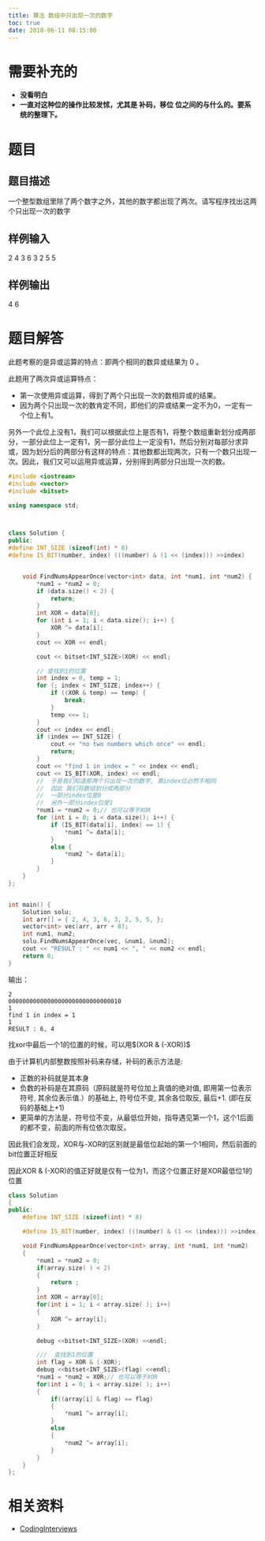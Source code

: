 ```yaml
---
title: 算法 数组中只出现一次的数字
toc: true
date: 2018-06-11 08:15:00
---
```

# 需要补充的

* **没看明白**
* **一直对这种位的操作比较发怵，尤其是 补码，移位 位之间的与什么的。要系统的整理下。**





# 题目




## **题目描述**


一个整型数组里除了两个数字之外，其他的数字都出现了两次。请写程序找出这两个只出现一次的数字


## **样例输入**


2 4 3 6 3 2 5 5


## **样例输出**


4 6


# 题目解答


此题考察的是异或运算的特点：即两个相同的数异或结果为 0 。

此题用了两次异或运算特点：

* 第一次使用异或运算，得到了两个只出现一次的数相异或的结果。
* 因为两个只出现一次的数肯定不同，即他们的异或结果一定不为0，一定有一个位上有1。


另外一个此位上没有1，我们可以根据此位上是否有1，将整个数组重新划分成两部分，一部分此位上一定有1，另一部分此位上一定没有1，然后分别对每部分求异或，因为划分后的两部分有这样的特点：其他数都出现两次，只有一个数只出现一次。因此，我们又可以运用异或运算，分别得到两部分只出现一次的数。

```cpp
#include <iostream>
#include <vector>
#include <bitset>

using namespace std;



class Solution {
public:
#define INT_SIZE (sizeof(int) * 8)
#define IS_BIT(number, index) (((number) & (1 << (index))) >>index)


	void FindNumsAppearOnce(vector<int> data, int *num1, int *num2) {
		*num1 = *num2 = 0;
		if (data.size() < 2) {
			return;
		}
		int XOR = data[0];
		for (int i = 1; i < data.size(); i++) {
			XOR ^= data[i];
		}
		cout << XOR << endl;

		cout << bitset<INT_SIZE>(XOR) << endl;

		// 查找到1的位置
		int index = 0, temp = 1;
		for (; index < INT_SIZE; index++) {
			if ((XOR & temp) == temp) {
				break;
			}
			temp <<= 1;
		}
		cout << index << endl;
		if (index == INT_SIZE) {
			cout << "no two numbers which once" << endl;
			return;
		}
		cout << "find 1 in index = " << index << endl;
		cout << IS_BIT(XOR, index) << endl;
		//  于是我们知道那两个只出现一次的数字, 第index位必然不相同
		//  因此 我们将数组划分成两部分
		//  一部分index位是0
		//  另外一部分index位是1
		*num1 = *num2 = 0;// 也可以等于XOR
		for (int i = 0; i < data.size(); i++) {
			if (IS_BIT(data[i], index) == 1) {
				*num1 ^= data[i];
			}
			else {
				*num2 ^= data[i];
			}
		}
	}
};


int main() {
	Solution solu;
	int arr[] = { 2, 4, 3, 6, 3, 2, 5, 5, };
	vector<int> vec(arr, arr + 8);
	int num1, num2;
	solu.FindNumsAppearOnce(vec, &num1, &num2);
	cout << "RESULT : " << num1 << ", " << num2 << endl;
	return 0;
}
```

输出：

```
2
00000000000000000000000000000010
1
find 1 in index = 1
1
RESULT : 6, 4
```

找xor中最后一个1的位置的时候，可以用$(XOR & (-XOR))$

由于计算机内部整数按照补码来存储，补码的表示方法是:




- 正数的补码就是其本身
- 负数的补码是在其原码（原码就是符号位加上真值的绝对值, 即用第一位表示符号, 其余位表示值.）的基础上, 符号位不变, 其余各位取反, 最后+1. (即在反码的基础上+1)
- 更简单的方法是，符号位不变，从最低位开始，指导遇见第一个1，这个1后面的都不变，前面的所有位依次取反。


因此我们会发现，XOR与-XOR的区别就是最低位起始的第一个1相同，然后前面的bit位置正好相反

因此XOR & (-XOR)的值正好就是仅有一位为1，而这个位置正好是XOR最低位1的位置

```cpp
class Solution
{
public:
    #define INT_SIZE (sizeof(int) * 8)

    #define IS_BIT(number, index) (((number) & (1 << (index))) >>index)

    void FindNumsAppearOnce(vector<int> array, int *num1, int *num2)
    {
        *num1 = *num2 = 0;
        if(array.size( ) < 2)
        {
            return ;
        }
        int XOR = array[0];
        for(int i = 1; i < array.size( ); i++)
        {
            XOR ^= array[i];
        }

        debug <<bitset<INT_SIZE>(XOR) <<endl;

        ///  查找到1的位置
        int flag = XOR & (-XOR);
        debug <<bitset<INT_SIZE>(flag) <<endl;
        *num1 = *num2 = XOR;// 也可以等于XOR
        for(int i = 0; i < array.size( ); i++)
        {
            if((array[i] & flag) == flag)
            {
                *num1 ^= array[i];
            }
            else
            {
                *num2 ^= array[i];
            }
        }
    }
};

```






# 相关资料

- [CodingInterviews](https://github.com/gatieme/CodingInterviews)

